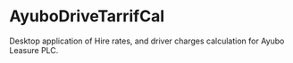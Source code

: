 # AyuboDriveTarrifCal
Desktop application of Hire rates, and driver charges calculation for Ayubo Leasure PLC. 
